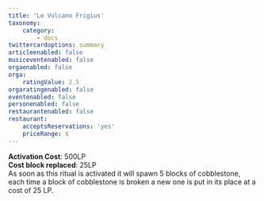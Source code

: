 ```yaml
---
title: 'Le Vulcano Frigius'
taxonomy:
    category:
        - docs
twittercardoptions: summary
articleenabled: false
musiceventenabled: false
orgaenabled: false
orga:
    ratingValue: 2.5
orgaratingenabled: false
eventenabled: false
personenabled: false
restaurantenabled: false
restaurant:
    acceptsReservations: 'yes'
    priceRange: $
---
```


**Activation Cost**: 500LP  
**Cost block replaced**: 25LP  
As soon as this ritual is activated it will spawn 5 blocks of cobblestone, each time a block of cobblestone is broken a new one is put in its place at a cost of 25 LP.
